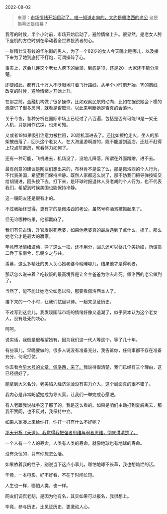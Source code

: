 2022-08-02

> 来源：[市场情绪开始启动了，唯一知道走向的，大约是佩洛西的老公](http://mp.weixin.qq.com/s?__biz=MzU3NDc5Nzc0NQ==&mid=2247519514&idx=1&sn=898291e03bcd4fa5bb2e65cce432b3fc&chksm=fd2e2fc4ca59a6d2873b95659188cc6781aba9a4b99b84b29486209f240c214ef1cb2d0d0cea&scene=27#wechat_redirect)
> 这是揭幕还是结幕？

我写的时候，半个小时前，市场开始启动了，避险情绪上升。很显然，是老女人胯下座机的方位时刻在牵动着全世界投资者的心。

  

一群精壮又有钱的华尔街的男人，为了一个82岁的女人今天晚上睡哪儿，以及接下来为了她到底打不打炮，可谓操碎了心。  

  

事实上，这会儿连这个老女人胯下的坐骑，到底是19，还是20，大家还不能分清楚。

  

即便如此，都有几十万人不眨眼地盯着飞行路线，从半个小时前开始，19的航线改变的时候，避险情绪才开始上升。

  

在那之前，金融机构做了很多操作，比如观察民航的动向，比如在据说她会下榻的酒店订了很多房间，就看是否取消。以此来判断她是否真的会落地。  

  

关于今夜，各种分析在国际市场上已经过了八百遍，包括是否有可能19是一架无人机，只是用作试探，也未可知。  

  

又或者19如果吸引注意力被拦阻，20趁机溜进去了。还比如擦枪走火，坐人的那架被击落了，回头这个老女人，在大海里游啊游的，能不能游到酒店，还赶不赶得上12点前退房，就看体力如何了。

  

还有一种可能，飞机进去，机场没了，没地儿降落，所谓在外面蹭蹭，进不去。

  

最有创意的建议是网友们想出来的，布林肯不是说了么，那是佩洛西的个人行为，不代表美国，希望我们保持冷静。既然人家都这么说了，那不妨我们把导弹按钮交给胡锡进，回头按下去，打下来，是环球时报退休人员老胡的个人行为，也不代表我们，希望到时候美国也能保持冷静。  

  

这一届网友还是很有才的。  

  

不过我始终觉得，更有才的是佩洛西的老公，虽然号称酒驾被抓起来了。

  

但无论哪种结果，他都赢麻了。

  

我们有句古话，升官发财死老婆，如果他老婆真的最后遇到了点什么，挂了。那么她老公才是最大的赢家。  

  

毕竟市场情绪波动，挣了这么一把，还不用分，回头还可以娶几个美娇娘，所谓揽二乔于东南兮，乐朝夕之与共。

  

羡慕，这么多精壮的男人关心她老婆今晚睡哪儿，结果他才是得利者。

  

那话怎么说来着？吃软饭的最高境界是让金主爸爸为你去赴死。佩洛西的老公做到了。  

  

当然了，能不能让她老公如愿以偿，那要看佩洛西本人了。

  

接下来的一个小时，让我们拭目以待。一起来见证历史。  

  

不过写到这会儿，我发现国际市场的情绪好像又退潮了，似乎资本认为这个老女人，没有赴死的决心。

  

呵呵。

  

说实话，我倒是很希望她有，因为我们这一代人等这个，等了几十年。  

  

有些事儿，早晚要做的，很多人说没有准备充分，我告诉你，任何事都不存在准备充分，何况打仗。  

  

你去看[今早大号的文章，佩洛西，来了。](http://mp.weixin.qq.com/s?__biz=MzU0MjYwNDU2Mw==&mid=2247507234&idx=1&sn=668d2183a73f6da2867f60fd3fd72e96&chksm=fb1ab15ecc6d384899e7562c4418ba51b6102e91465569cd38ab86eb71243646f76492fa5a59&scene=21#wechat_redirect)我说得很清楚，我们已经有三个理由，这已经很好了。

  

能拿到大义名分，老美陷入经济泥淖没有实力介入，这个局面真的很不错了。

  

我内心是非常盼望她成为导火索，让我们一举完成心愿吧。  

  

有人老跟我说战争这了那了的，我是这么看的。如果是咱们主动打到夏威夷去，那我不赞同，也不反对，我保持中立。

  

如果人家凑上来给你打，你打一打有什么不好呢？  

  

  

  

  

  

[那天分析《天道》，我觉得我把强者思维与弱者思维，彻底讲清楚了。  
](http://mp.weixin.qq.com/s?__biz=MzU0MjYwNDU2Mw==&mid=2247507224&idx=1&sn=48d8ac37ebb9a64a251b652dff7836f4&chksm=fb1ab164cc6d38721f04f5030f0073d6869beef853d9e210fb03cf2849d358a1e152ed0c0801&scene=21#wechat_redirect)

  

一个人有一个人的寿命，人类有人类的寿命，就像地球也有地球的寿命。

  

没有永恒的，只有你想怎么活。  

  

如果依着我的性子，别说当下这点小事儿，哪怕地球不长草，我也想灿烂的活。  

  

毕竟，一本电影，好不好看，不在于时间长短。  

  

人生也一样，哪怕人类，也一样。

  

网友们调侃老胡，是因为他有名，其实如果可以报名，我很想上。

  

毕竟，参与历史，比见证历史，更激动人心。

